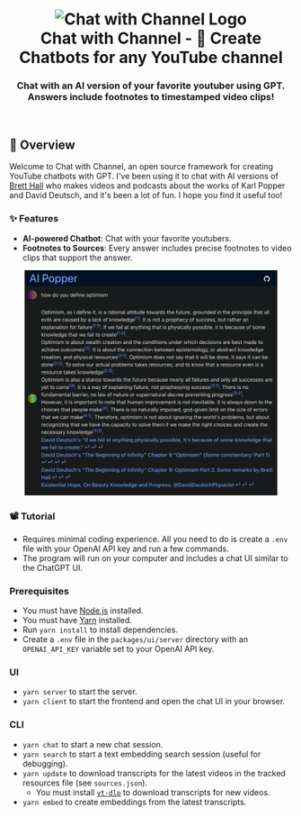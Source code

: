 <h1 align="center">
    <img src="https://raw.githubusercontent.com/bjsi/chat-with-channel/main/img/chat-with-channel.jpeg" alt="Chat with Channel Logo" height="200">
    <br/>
    Chat with Channel - 💬 Create Chatbots for any YouTube channel
</h1>

<h3 align="center">Chat with an AI version of your favorite youtuber using GPT. Answers include footnotes to timestamped video clips!</h3>

<br/>

## 🚀 Overview

Welcome to Chat with Channel, an open source framework for creating YouTube chatbots with GPT. I've been using it to chat with AI versions of [Brett Hall](https://www.youtube.com/@bretthall9080) who makes videos and podcasts about the works of Karl Popper and David Deutsch, and it's been a lot of fun. I hope you find it useful too!

### ✨ Features

- **AI-powered Chatbot**: Chat with your favorite youtubers.
- **Footnotes to Sources**: Every answer includes precise footnotes to video clips that support the answer.

<div align="center">
  <img src="https://raw.githubusercontent.com/bjsi/ai-popper/main/img/define-optimism.png" alt="Define Optimism" height="400px">
</div>

### 📽️ Tutorial

- Requires minimal coding experience. All you need to do is create a `.env` file with your OpenAI API key and run a few commands.
- The program will run on your computer and includes a chat UI similar to the ChatGPT UI.

### Prerequisites

- You must have [Node.js](https://nodejs.org/en/) installed.
- You must have [Yarn](https://yarnpkg.com/) installed.
- Run `yarn install` to install dependencies.
- Create a `.env` file in the `packages/ui/server` directory with an `OPENAI_API_KEY` variable set to your OpenAI API key.

### UI

- `yarn server` to start the server.
- `yarn client` to start the frontend and open the chat UI in your browser.

### CLI

- `yarn chat` to start a new chat session.
- `yarn search` to start a text embedding search session (useful for debugging).
- `yarn update` to download transcripts for the latest videos in the tracked resources file (see `sources.json`).
  - You must install [`yt-dlp`](https://github.com/yt-dlp/yt-dlp) to download transcripts for new videos.
- `yarn embed` to create embeddings from the latest transcripts.
